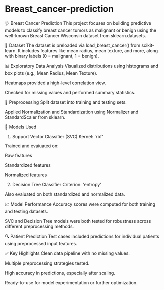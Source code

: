 # Breast_cancer-prediction
🩺 Breast Cancer Prediction
This project focuses on building predictive models to classify breast cancer tumors as malignant or benign using the well-known Breast Cancer Wisconsin dataset from sklearn.datasets.

📌 Dataset
The dataset is preloaded via load_breast_cancer() from scikit-learn. It includes features like mean radius, mean texture, and more, along with binary labels (0 = malignant, 1 = benign).

📊 Exploratory Data Analysis
Visualized distributions using histograms and box plots (e.g., Mean Radius, Mean Texture).

Heatmaps provided a high-level correlation view.

Checked for missing values and performed summary statistics.

🧪 Preprocessing
Split dataset into training and testing sets.

Applied Normalization and Standardization using Normalizer and StandardScaler from sklearn.

🧠 Models Used
1. Support Vector Classifier (SVC)
Kernel: 'rbf'

Trained and evaluated on:

Raw features

Standardized features

Normalized features

2. Decision Tree Classifier
Criterion: 'entropy'

Also evaluated on both standardized and normalized data.

📈 Model Performance
Accuracy scores were computed for both training and testing datasets.

SVC and Decision Tree models were both tested for robustness across different preprocessing methods.

🔍 Patient Prediction
Test cases included predictions for individual patients using preprocessed input features.

✅ Key Highlights
Clean data pipeline with no missing values.

Multiple preprocessing strategies tested.

High accuracy in predictions, especially after scaling.

Ready-to-use for model experimentation or further optimization.
